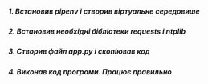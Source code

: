 ##### 1. Встановив pipenv і створив віртуальне середовише
##### 2. Встановив необхідні бібліотеки requests і ntplib
##### 3. Створив файл app.py і скопіював код
##### 4. Виконав код програми. Працює правильно